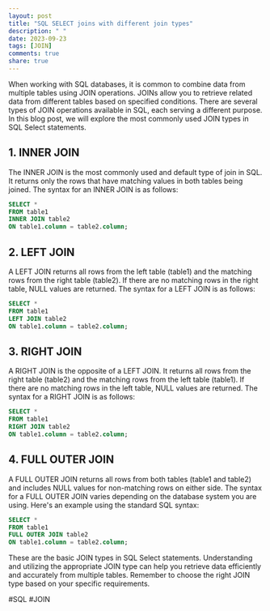 ```yaml
---
layout: post
title: "SQL SELECT joins with different join types"
description: " "
date: 2023-09-23
tags: [JOIN]
comments: true
share: true
---
```


When working with SQL databases, it is common to combine data from multiple tables using JOIN operations. JOINs allow you to retrieve related data from different tables based on specified conditions. There are several types of JOIN operations available in SQL, each serving a different purpose. In this blog post, we will explore the most commonly used JOIN types in SQL Select statements.

## 1. INNER JOIN
The INNER JOIN is the most commonly used and default type of join in SQL. It returns only the rows that have matching values in both tables being joined. The syntax for an INNER JOIN is as follows:

```sql
SELECT *
FROM table1
INNER JOIN table2
ON table1.column = table2.column;
```

## 2. LEFT JOIN
A LEFT JOIN returns all rows from the left table (table1) and the matching rows from the right table (table2). If there are no matching rows in the right table, NULL values are returned. The syntax for a LEFT JOIN is as follows:

```sql
SELECT *
FROM table1
LEFT JOIN table2
ON table1.column = table2.column;
```

## 3. RIGHT JOIN
A RIGHT JOIN is the opposite of a LEFT JOIN. It returns all rows from the right table (table2) and the matching rows from the left table (table1). If there are no matching rows in the left table, NULL values are returned. The syntax for a RIGHT JOIN is as follows:

```sql
SELECT *
FROM table1
RIGHT JOIN table2
ON table1.column = table2.column;
```

## 4. FULL OUTER JOIN
A FULL OUTER JOIN returns all rows from both tables (table1 and table2) and includes NULL values for non-matching rows on either side. The syntax for a FULL OUTER JOIN varies depending on the database system you are using. Here's an example using the standard SQL syntax:

```sql
SELECT *
FROM table1
FULL OUTER JOIN table2
ON table1.column = table2.column;
```

These are the basic JOIN types in SQL Select statements. Understanding and utilizing the appropriate JOIN type can help you retrieve data efficiently and accurately from multiple tables. Remember to choose the right JOIN type based on your specific requirements.

#SQL #JOIN